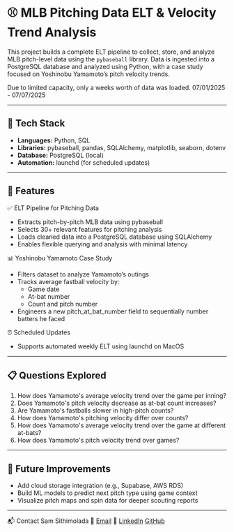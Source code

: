 # ⚾ MLB Pitching Data ELT & Velocity Trend Analysis

This project builds a complete ELT pipeline to collect, store, and analyze MLB pitch-level data using the `pybaseball` library. Data is ingested into a PostgreSQL database and analyzed using Python, with a case study focused on Yoshinobu Yamamoto’s pitch velocity trends.

Due to limited capacity, only a weeks worth of data was loaded. 07/01/2025 - 07/07/2025

---

## 🔧 Tech Stack

- **Languages:** Python, SQL
- **Libraries:** pybaseball, pandas, SQLAlchemy, matplotlib, seaborn, dotenv
- **Database:** PostgreSQL (local)
- **Automation:** launchd (for scheduled updates)

---

## 🚀 Features

✅ ELT Pipeline for Pitching Data
- Extracts pitch-by-pitch MLB data using pybaseball
- Selects 30+ relevant features for pitching analysis
- Loads cleaned data into a PostgreSQL database using SQLAlchemy
- Enables flexible querying and analysis with minimal latency

📊 Yoshinobu Yamamoto Case Study
- Filters dataset to analyze Yamamoto’s outings
- Tracks average fastball velocity by:
  - Game date
  - At-bat number
  - Count and pitch number
- Engineers a new pitch_at_bat_number field to sequentially number batters he faced

⏰ Scheduled Updates
- Supports automated weekly ELT using launchd on MacOS

---

## 📋 Questions Explored

1. How does Yamamoto's average velocity trend over the game per inning?
2. Does Yamamoto's pitch velocity decrease as at-bat count increases?
3. Are Yamamoto's fastballs slower in high-pitch counts?
4. How does Yamamoto's pitching velocity differ over counts?
5. How does Yamamoto's average velocity trend over the game at different at-bats?
6. How does Yamamoto's pitch velocity trend over games?

---

## 🔮 Future Improvements
- Add cloud storage integration (e.g., Supabase, AWS RDS)
- Build ML models to predict next pitch type using game context
- Visualize pitch maps and spin data for deeper scouting reports

---

📬 Contact
Sam Sithimolada
📧 [Email](mailto:sam.sithimolada.2024@marshall.usc.edu)
🔗 [LinkedIn](linkedin.com/in/SamSithimolada)
[GitHub](https://github.com/ssithimio)

